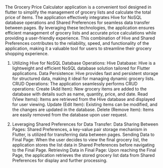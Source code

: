 The Grocery Price Calculator application is a convenient tool designed in flutter to simplify the management of grocery lists and calculate the total price of items. The application effectively integrates Hive for NoSQL database operations and Shared Preferences for seamless data transfer between pages. By leveraging these technologies, the application ensures efficient management of grocery lists and accurate price calculations while providing a user-friendly experience. This combination of Hive and Shared Preferences contributes to the reliability, speed, and functionality of the application, making it a valuable tool for users to streamline their grocery shopping experience.

1)	Utilizing Hive for NoSQL Database Operations:  Hive Database: Hive is a lightweight and efficient NoSQL database solution tailored for Flutter applications. Data Persistence: Hive provides fast and persistent storage for structured data, making it ideal for managing dynamic grocery lists. 
CRUD Operations: The application seamlessly performs CRUD operations: Create (Add Item): New grocery items are added to the database with details such as name, quantity, price, and date. Read (View Items): Items are retrieved from the Hive database and displayed for user viewing. Update (Edit Item): Existing items can be modified, and the changes are updated in the database. Delete (Remove Item): Items are easily removed from the database upon user request. 

2)	Leveraging Shared Preferences for Data Transfer:  Data Sharing Between Pages: Shared Preferences, a key-value pair storage mechanism in Flutter, is utilized for transferring data between pages. Sending Data to Final Page: When the user decides to view the final grocery list, the application stores the list data in Shared Preferences before navigating to the Final Page. Retrieving Data in Final Page: Upon reaching the Final Page, the application retrieves the stored grocery list data from Shared Preferences for display and further processing. 
